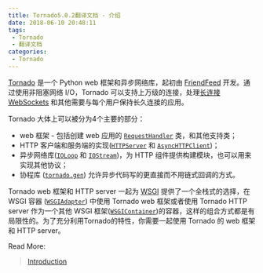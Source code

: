 ```yaml
---
title: Tornado5.0.2翻译文档 - 介绍
date: 2018-06-10 20:48:11
tags:
 - Tornado
 - 翻译文档
categories:
 - Tornado
---
```


[Tornado](http://www.tornadoweb.org/) 是一个 Python web 框架和异步网络库，起初由 [FriendFeed](http://friendfeed.com/) 开发。通过使用非阻塞网络 I/O，Tornado 可以支持上万级的连接，处理[长连接](http://en.wikipedia.org/wiki/Push_technology#Long_polling) [WebSockets](http://en.wikipedia.org/wiki/WebSocket) 和其他需要与每个用户保持长久连接的应用。

Tornado 大体上可以被分为4个主要的部分：

- web 框架 - 包括创建 web 应用的 [`RequestHandler`]() 类，和其他支持类；
- HTTP 客户端和服务端的实现([`HTTPServer`]() 和 [`AsyncHTTPClient`]())；
- 异步网络库([`IOLoop`]() 和 [`IOStream`]())，为 HTTP 组件提供构建模块，也可以用来实现其他协议；
- 协程库 ([`tornado.gen`]()) 允许异步代码写的更直接而不用链式回调的方式。

Tornado web 框架和 HTTP server 一起为 [WSGI](http://www.python.org/dev/peps/pep-3333/) 提供了一个全栈式的选择，在 WSGI 容器 ([`WSGIAdapter`]()) 中使用 Tornado web 框架或者使用 Tornado HTTP server 作为一个其他 WSGI 框架([`WSGIContainer`]())的容器，这样的组合方式都是有局限性的。为了充分利用Tornado的特性，你需要一起使用 Tornado 的 web 框架和 HTTP server。



Read More:

> [Introduction](http://www.tornadoweb.org/en/stable/guide/intro.html) 




